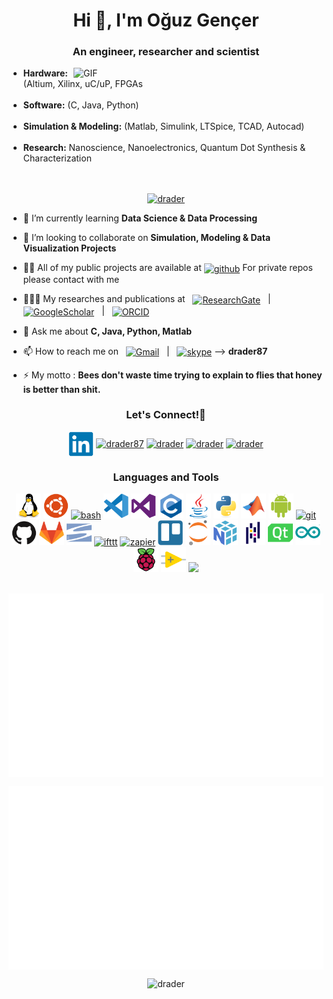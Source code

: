 <h1 align="center">Hi 👋, I'm Oğuz Gençer</h1>
<h3 align="center">An engineer, researcher and scientist</h3>
<img align="right" alt="GIF" src="https://user-images.githubusercontent.com/2417615/151536148-a9ff007b-86ec-4744-b01d-3448a3426ba9.svg" top="20px" width="400"/>

<div>
   <p align="left">
      <ul>
         <li><b>Hardware:</b> (Altium, Xilinx, uC/uP, FPGAs</li><br>			 <li><b>Software:</b> (C, Java, Python)</li><br>
         <li><b>Simulation & Modeling:</b> (Matlab, Simulink, LTSpice, TCAD, Autocad)</li><br>
         <li><b>Research:</b> Nanoscience, Nanoelectronics, Quantum 		Dot Synthesis & Characterization</li>
      </ul>
   </p>
</div>

<p align="center"> <br> <br> <a href="https://github.com/ryo-ma/github-profile-trophy"><img src="https://github-profile-trophy.vercel.app/?username=drader" alt="drader" /></a> </p>

- 🌱 I’m currently learning **Data Science & Data Processing**

- 👯 I’m looking to collaborate on **Simulation, Modeling & Data Visualization Projects**

- 👨‍💻 All of my public projects are available at <a href="https://github.com/drader" target="blank"><img align="center" src="https://user-images.githubusercontent.com/2417615/151570655-ea3f788a-4f70-47e2-9c42-889b2804232d.png" alt="github" height="24" /></a> For private repos please contact with me

- 👨🏻‍🔬 My researches and publications at &nbsp; <a href="https://www.researchgate.net/profile/Oguz-Gencer-2" target="blank"><img align="center" src="https://upload.wikimedia.org/wikipedia/commons/5/5e/ResearchGate_icon_SVG.svg" alt="ResearchGate" height="24" /></a> &nbsp; | &nbsp; <a href="https://scholar.google.com/citations?hl=tr&user=NghI6PkAAAAJ" target="blank"><img align="center" src="https://upload.wikimedia.org/wikipedia/commons/c/c7/Google_Scholar_logo.svg" alt="GoogleScholar" height="24" /></a> &nbsp; | &nbsp; <a href="https://orcid.org/0000-0001-7460-9984" target="blank"><img align="center" src="https://libapps.s3.amazonaws.com/accounts/136240/images/iD_icon.gif" alt="ORCID" height="24" /></a>

- 💬 Ask me about **C, Java, Python, Matlab**

- 📫 How to reach me on &nbsp; <a href="mailto:oguzgencer@gmail.com" target="blank"><img align="center" src="https://upload.wikimedia.org/wikipedia/commons/7/7e/Gmail_icon_%282020%29.svg" alt="Gmail" height="24" /></a> &nbsp; | &nbsp; <a href="https://join.skype.com/invite/iuE7aMa5Ry2t" target="blank"><img align="center" src="https://upload.wikimedia.org/wikipedia/commons/6/60/Skype_logo_%282019%E2%80%93present%29.svg" alt="skype" height="24" /></a> --> **drader87**
- ⚡ My motto : **Bees don't waste time trying to explain to flies that honey is better than shit.**

<h3 align="center">Let's Connect!🖖</h3>
<p align="center">
<a href="https://www.linkedin.com/in/oguzgencer" target="blank"><img align="center" src="https://raw.githubusercontent.com/devicons/devicon/master/icons/linkedin/linkedin-original.svg" alt="oguzgencer" height="40"/></a>
<a href="https://twitter.com/drader87" target="blank"><img align="center" src="https://raw.githubusercontent.com/rahuldkjain/github-profile-readme-generator/master/src/images/icons/Social/twitter.svg" alt="drader87" height="40"/></a>
<a href="https://www.hackerrank.com/drader" target="blank"><img align="center" src="https://raw.githubusercontent.com/rahuldkjain/github-profile-readme-generator/master/src/images/icons/Social/hackerrank.svg" alt="drader" height="40"/></a>
<a href="https://stackoverflow.com/users/2009499/oguz-gencer" target="blank"><img align="center" src="https://raw.githubusercontent.com/rahuldkjain/github-profile-readme-generator/master/src/images/icons/Social/stack-overflow.svg" alt="drader" height="40"/></a>
<a href="https://hashnode.com/@Drader" target="blank"><img align="center" src="https://seeklogo.com/images/H/hashnode-logo-B114767E70-seeklogo.com.png" alt="drader" height="40"/></a></p>

<h3 align="center">Languages and Tools</h3>
<p align="center"> 
<a href="https://www.linux.org/" target="_blank" rel="noreferrer"><img
src="https://raw.githubusercontent.com/devicons/devicon/master/icons/linux/linux-original.svg" alt="linux" height="40"/></a>
<a href="https://www.ubuntu.org/" target="_blank" rel="noreferrer"><img
src="https://raw.githubusercontent.com/devicons/devicon/master/icons/ubuntu/ubuntu-plain.svg" alt="ubuntu" height="40"/></a>
<a href="https://www.gnu.org/software/bash/" target="_blank" rel="noreferrer"><img src="https://www.vectorlogo.zone/logos/gnu_bash/gnu_bash-icon.svg" alt="bash" height="40"/></a>
<a href="https://www.vscode.com/" target="_blank" rel="noreferrer"><img
src="https://raw.githubusercontent.com/devicons/devicon/master/icons/vscode/vscode-original.svg" alt="vscode" height="40"/></a>
<a href="https://www.visualstudio.com/" target="_blank" rel="noreferrer"><img
src="https://raw.githubusercontent.com/devicons/devicon/master/icons/visualstudio/visualstudio-plain.svg" alt="visualstudio" height="40"/></a>
<a href="https://en.wikipedia.org/wiki/C_(programming_language)" target="_blank" rel="noreferrer"><img
src="https://raw.githubusercontent.com/devicons/devicon/master/icons/c/c-original.svg" alt="C" height="40"/></a>
<a href="https://www.java.com" target="_blank" rel="noreferrer"><img
src="https://raw.githubusercontent.com/devicons/devicon/master/icons/java/java-original.svg" alt="Java" height="40"/></a>
<a href="https://www.python.org/" target="_blank" rel="noreferrer"><img
src="https://raw.githubusercontent.com/devicons/devicon/master/icons/python/python-original.svg" alt="python" height="40"/></a>
<a href="https://www.mathworks.com" target="_blank" rel="noreferrer"><img
src="https://raw.githubusercontent.com/devicons/devicon/master/icons/matlab/matlab-original.svg" alt="matlab" height="40"/></a> 
<a href="https://www.android.com/en" target="_blank" rel="noreferrer"><img
src="https://raw.githubusercontent.com/devicons/devicon/master/icons/android/android-original.svg" alt="android" height="40"/></a>
<a href="https://git-scm.com/" target="_blank" rel="noreferrer"><img src="https://www.vectorlogo.zone/logos/git-scm/git-scm-icon.svg" alt="git" height="40"/></a>
<a href="https://github.com/drader" target="_blank" rel="noreferrer"><img
src="https://raw.githubusercontent.com/devicons/devicon/master/icons/github/github-original.svg" alt="github" height="40"/></a>
<a href="https://gitlab.com/drader" target="_blank" rel="noreferrer"><img
src="https://raw.githubusercontent.com/devicons/devicon/master/icons/gitlab/gitlab-original.svg" alt="gitlab" height="40"/></a>
<a href="https://www.svn.com/" target="_blank" rel="noreferrer"><img
src="https://raw.githubusercontent.com/devicons/devicon/master/icons/subversion/subversion-original.svg" alt="svn" height="40"/></a>
<a href="https://ifttt.com/" target="_blank" rel="noreferrer"><img
src="https://raw.githubusercontent.com/rahuldkjain/github-profile-readme-generator/master/src/images/icons/Automation/ifttt.svg" alt="ifttt" height="40"/></a>
<a href="https://zapier.com/" target="_blank" rel="noreferrer"><img
src="https://raw.githubusercontent.com/rahuldkjain/github-profile-readme-generator/master/src/images/icons/Automation/zapier.svg" alt="zapier" height="40"/></a>
<a href="https://trello.com/" target="_blank" rel="noreferrer"><img
src="https://raw.githubusercontent.com/devicons/devicon/master/icons/trello/trello-plain.svg" alt="trello" height="40"/></a>
<a href="https://jupyter.org" target="_blank" rel="noreferrer"> <img
src="https://raw.githubusercontent.com/devicons/devicon/master/icons/jupyter/jupyter-original.svg" alt="Jupyter" height="40"/></a>
<a href="https://numpy.org/" target="_blank" rel="noreferrer"> <img
src="https://raw.githubusercontent.com/devicons/devicon/master/icons/numpy/numpy-original.svg" alt="numpy" width="40" height="40"/></a>
<a href="https://pandas.pydata.org/" target="_blank" rel="noreferrer"> <img
src="https://raw.githubusercontent.com/devicons/devicon/master/icons/pandas/pandas-original.svg" alt="pandas" height="40"/></a>
<a href="https://www.qt.io/" target="_blank" rel="noreferrer"> <img
src="https://raw.githubusercontent.com/devicons/devicon/master/icons/qt/qt-original.svg" alt="qt" width="40" height="40"/></a>
<a href="https://www.arduino.cc" target="_blank" rel="noreferrer"> <img
src="https://raw.githubusercontent.com/devicons/devicon/master/icons/arduino/arduino-original.svg" alt="arduino" height="40"/></a>
<a href="https://www.raspberrypi.org/" target="_blank" rel="noreferrer"> <img
src="https://raw.githubusercontent.com/devicons/devicon/master/icons/raspberrypi/raspberrypi-original.svg" alt="raspberrypi" height="40"/></a>
<a href="https://www.ni.com/en-tr/shop/labview.html" target="_blank" rel="noreferrer"> <img
src="https://raw.githubusercontent.com/devicons/devicon/master/icons/labview/labview-original.svg" alt="labview" height="40"/></a>
<a href="https://hashnode.com/@Drader" target="blank" style="fill:#A5915F;"><img height="40" src="https://user-images.githubusercontent.com/2417615/151577981-97717eec-df35-4e04-a41b-18be0740fc72.png" /></a></p>

<p align="center">&nbsp;<img align="center" src="https://github.com/drader/github-stats/blob/master/generated/overview.svg" alt="drader" /></p>

<p align="center"><img align="center" src="https://github.com/drader/github-stats/blob/master/generated/languages.svg" alt="drader" /></p>

<p align="center"><img src="https://komarev.com/ghpvc/?username=drader&label=Profile%20views&color=0e75b6&style=flat" alt="drader" /> </p>
